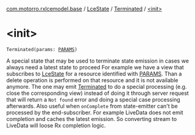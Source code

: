 [com.motorro.rxlcemodel.base](../../index.md) / [LceState](../index.md) / [Terminated](index.md) / [&lt;init&gt;](./-init-.md)

# &lt;init&gt;

`Terminated(params: `[`PARAMS`](index.md#PARAMS)`)`

A special state that may be used to terminate state emission in cases we always need a latest state to proceed
For example we have a view that subscribes to [LceState](../index.md) for a resource identified with [PARAMS](index.md#PARAMS).
Than a delete operation is performed on that resource and it is not available anymore.
The one may emit [Terminated](index.md) to do a special processing (e.g. close the corresponding view) instead of
doing it through server request that will return a `Not found` error and doing a special case
processing afterwards.
Also useful when `onComplete` from state-emitter can't be processed by the end-subscriber. For example LiveData
does not emit completion and caches the latest emission. So converting stream to LiveData will loose Rx completion
logic.


